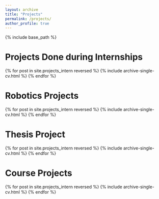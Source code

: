 ```yaml
---
layout: archive
title: "Projects"
permalink: /projects/
author_profile: true
---
```


<!-- {% if author.googlescholar %}
  You can also find my articles on <u><a href="{{author.googlescholar}}">my Google Scholar profile</a>.</u>
{% endif %} -->

{% include base_path %}

Projects Done during Internships
=====

{% for post in site.projects_intern reversed %}
  {% include archive-single-cv.html %}
{% endfor %}

Robotics Projects
=====

{% for post in site.projects_intern reversed %}
  {% include archive-single-cv.html %}
{% endfor %}

Thesis Project
=====

{% for post in site.projects_intern reversed %}
  {% include archive-single-cv.html %}
{% endfor %}

Course Projects
=====

{% for post in site.projects_intern reversed %}
  {% include archive-single-cv.html %}
{% endfor %}